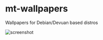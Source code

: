# mt-wallpapers
Wallpapers for Debian/Devuan based distros 

![screenshot](https://github.com/muslimos/muslimos.github.io/raw/main/screenshot/mt-wallpapers.png "screenshot")
